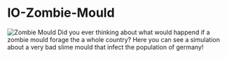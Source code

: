 # IO-Zombie-Mould
![Zombie Mould](https://raw.githubusercontent.com/Coderwelsch/I-O-02-Zombie-Mould/master/assets/Zombie%20Mould-01.png)
Did you ever thinking about what would happend if a zombie mould forage the a whole country? Here you can see a simulation about a very bad slime mould that infect the population of germany! 
